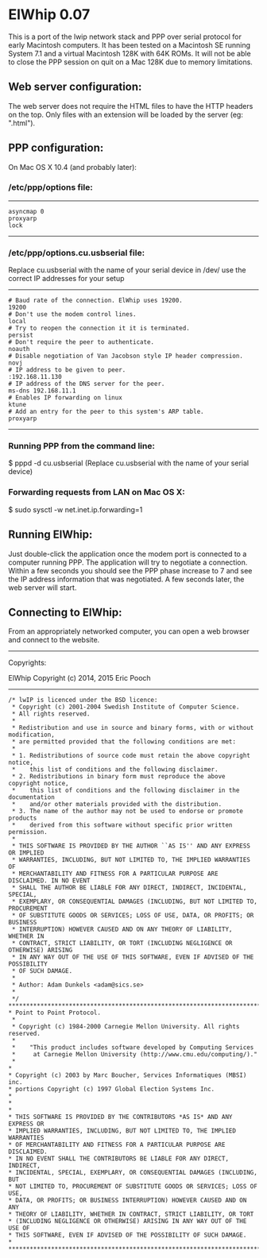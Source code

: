# ElWhip 0.07

This is a port of the lwip network stack and PPP over serial protocol for early Macintosh computers. It has been tested on a Macintosh SE running System 7.1 and a virtual Macintosh 128K with 64K ROMs. It will not be able to close the PPP session on quit on a Mac 128K due to memory limitations.

## Web server configuration:
The web server does not require the HTML files to have the HTTP headers on the top. Only files with an extension will be loaded by the server (eg: ".html").

## PPP configuration:
On Mac OS X 10.4 (and probably later):
### /etc/ppp/options file:

---
```
asyncmap 0
proxyarp
lock
```
---

### /etc/ppp/options.cu.usbserial file:

Replace cu.usbserial with the name of your serial device in /dev/
use the correct IP addresses for your setup

---
```
# Baud rate of the connection. ElWhip uses 19200.
19200
# Don't use the modem control lines.
local
# Try to reopen the connection it it is terminated.
persist
# Don't require the peer to authenticate.
noauth
# Disable negotiation of Van Jacobson style IP header compression.
novj
# IP address to be given to peer.
:192.168.11.130
# IP address of the DNS server for the peer.
ms-dns 192.168.11.1
# Enables IP forwarding on linux
ktune
# Add an entry for the peer to this system's ARP table.
proxyarp
```
---

### Running PPP from the command line:
$ pppd -d cu.usbserial
(Replace cu.usbserial with the name of your serial device)

### Forwarding requests from LAN on Mac OS X:
$ sudo sysctl -w net.inet.ip.forwarding=1

## Running ElWhip:
Just double-click the application once the modem port is connected to a computer running PPP. The application will try to negotiate a connection.  Within a few seconds you should see the PPP phase increase to 7 and see the IP address information that was negotiated. A few seconds later, the web server will start.

## Connecting to ElWhip:
From an appropriately networked computer, you can open a web browser and connect to the website. 


---
Copyrights:

ElWhip Copyright (c) 2014, 2015 Eric Pooch
 
---
```
/* lwIP is licenced under the BSD licence: 
 * Copyright (c) 2001-2004 Swedish Institute of Computer Science.
 * All rights reserved. 
 * 
 * Redistribution and use in source and binary forms, with or without modification, 
 * are permitted provided that the following conditions are met:
 *
 * 1. Redistributions of source code must retain the above copyright notice,
 *    this list of conditions and the following disclaimer.
 * 2. Redistributions in binary form must reproduce the above copyright notice,
 *    this list of conditions and the following disclaimer in the documentation
 *    and/or other materials provided with the distribution.
 * 3. The name of the author may not be used to endorse or promote products
 *    derived from this software without specific prior written permission. 
 *
 * THIS SOFTWARE IS PROVIDED BY THE AUTHOR ``AS IS'' AND ANY EXPRESS OR IMPLIED 
 * WARRANTIES, INCLUDING, BUT NOT LIMITED TO, THE IMPLIED WARRANTIES OF 
 * MERCHANTABILITY AND FITNESS FOR A PARTICULAR PURPOSE ARE DISCLAIMED. IN NO EVENT 
 * SHALL THE AUTHOR BE LIABLE FOR ANY DIRECT, INDIRECT, INCIDENTAL, SPECIAL, 
 * EXEMPLARY, OR CONSEQUENTIAL DAMAGES (INCLUDING, BUT NOT LIMITED TO, PROCUREMENT 
 * OF SUBSTITUTE GOODS OR SERVICES; LOSS OF USE, DATA, OR PROFITS; OR BUSINESS 
 * INTERRUPTION) HOWEVER CAUSED AND ON ANY THEORY OF LIABILITY, WHETHER IN 
 * CONTRACT, STRICT LIABILITY, OR TORT (INCLUDING NEGLIGENCE OR OTHERWISE) ARISING 
 * IN ANY WAY OUT OF THE USE OF THIS SOFTWARE, EVEN IF ADVISED OF THE POSSIBILITY 
 * OF SUCH DAMAGE.
 * 
 * Author: Adam Dunkels <adam@sics.se>
 *
 */
*****************************************************************************
* Point to Point Protocol.
 *
 * Copyright (c) 1984-2000 Carnegie Mellon University. All rights reserved.
 *
 *    "This product includes software developed by Computing Services
 *     at Carnegie Mellon University (http://www.cmu.edu/computing/)."
 *
*
* Copyright (c) 2003 by Marc Boucher, Services Informatiques (MBSI) inc.
* portions Copyright (c) 1997 Global Election Systems Inc.
*
*
*
* THIS SOFTWARE IS PROVIDED BY THE CONTRIBUTORS *AS IS* AND ANY EXPRESS OR
* IMPLIED WARRANTIES, INCLUDING, BUT NOT LIMITED TO, THE IMPLIED WARRANTIES
* OF MERCHANTABILITY AND FITNESS FOR A PARTICULAR PURPOSE ARE DISCLAIMED. 
* IN NO EVENT SHALL THE CONTRIBUTORS BE LIABLE FOR ANY DIRECT, INDIRECT,
* INCIDENTAL, SPECIAL, EXEMPLARY, OR CONSEQUENTIAL DAMAGES (INCLUDING, BUT
* NOT LIMITED TO, PROCUREMENT OF SUBSTITUTE GOODS OR SERVICES; LOSS OF USE,
* DATA, OR PROFITS; OR BUSINESS INTERRUPTION) HOWEVER CAUSED AND ON ANY
* THEORY OF LIABILITY, WHETHER IN CONTRACT, STRICT LIABILITY, OR TORT
* (INCLUDING NEGLIGENCE OR OTHERWISE) ARISING IN ANY WAY OUT OF THE USE OF
* THIS SOFTWARE, EVEN IF ADVISED OF THE POSSIBILITY OF SUCH DAMAGE.
*
***************************************************************************
```
